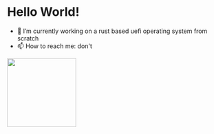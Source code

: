 # Hello World!

- 🔭 I’m currently working on a rust based uefi operating system  from scratch
- 📫 How to reach me: don't

<img height="160em" src="https://github-readme-stats.vercel.app/api/top-langs/?username=IdoMessenberg&layout=compact&theme=dark&lang=4">
